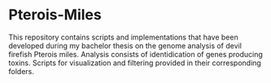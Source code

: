 # Pterois-Miles

This repository contains scripts and implementations that have been developed during my bachelor thesis on the genome analysis of devil firefish Pterois miles. Analysis consists of identidication of genes producing toxins. Scripts for visualization and filtering provided in their corresponding folders.
